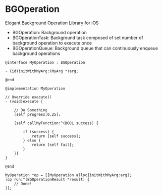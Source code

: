 # BGOperation
Elegant Background Operation Library for iOS

* BGOperation: Background operation
* BGOperationTask: Background task composed of set number of background operation to execute once
* BGOperationQueue: Background queue that can continuously enqueue background operations

```
@interface MyOperation : BGOperation

- (id)initWithMyArg:(MyArg *)arg;

@end

@implementation MyOperation

// Override execute()
- (void)execute {

    // Do Something
    [self progress:0.25];
    
    [self callMyFunction:^(BOOL success) {
    
        if (success) {
            return [self success];
        } else {
            return [self fail];
        }
    }]
}

@end
```

```
MyOperation *op = [[MyOperation alloc]initWithMyArg:arg];
[op run:^(BGOperationResult *result) {
    // Done!
}];
```
